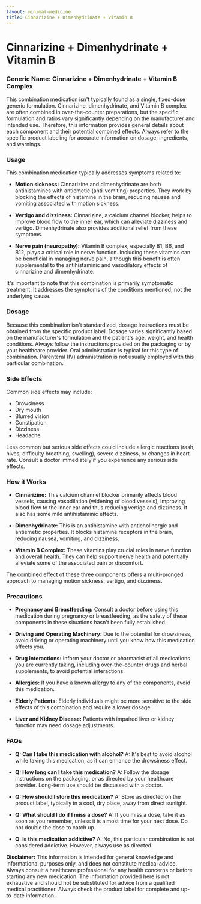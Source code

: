 ```yaml
---
layout: minimal-medicine
title: Cinnarizine + Dimenhydrinate + Vitamin B
---
```


# Cinnarizine + Dimenhydrinate + Vitamin B
### Generic Name: Cinnarizine + Dimenhydrinate + Vitamin B Complex

This combination medication isn't typically found as a single, fixed-dose generic formulation.  Cinnarizine, dimenhydrinate, and Vitamin B complex are often combined in over-the-counter preparations, but the specific formulation and ratios vary significantly depending on the manufacturer and intended use.  Therefore, this information provides general details about each component and their potential combined effects.  Always refer to the specific product labeling for accurate information on dosage, ingredients, and warnings.


### Usage

This combination medication typically addresses symptoms related to:

* **Motion sickness:** Cinnarizine and dimenhydrinate are both antihistamines with antiemetic (anti-vomiting) properties.  They work by blocking the effects of histamine in the brain, reducing nausea and vomiting associated with motion sickness.

* **Vertigo and dizziness:** Cinnarizine, a calcium channel blocker, helps to improve blood flow to the inner ear, which can alleviate dizziness and vertigo.  Dimenhydrinate also provides additional relief from these symptoms.

* **Nerve pain (neuropathy):**  Vitamin B complex, especially B1, B6, and B12, plays a critical role in nerve function.  Including these vitamins can be beneficial in managing nerve pain, although this benefit is often supplemental to the antihistaminic and vasodilatory effects of cinnarizine and dimenhydrinate.


It's important to note that this combination is primarily symptomatic treatment. It addresses the symptoms of the conditions mentioned, not the underlying cause.


### Dosage

Because this combination isn't standardized, dosage instructions must be obtained from the specific product label.  Dosage varies significantly based on the manufacturer's formulation and the patient's age, weight, and health conditions.  Always follow the instructions provided on the packaging or by your healthcare provider.  Oral administration is typical for this type of combination.  Parenteral (IV) administration is not usually employed with this particular combination.

### Side Effects

Common side effects may include:

* Drowsiness
* Dry mouth
* Blurred vision
* Constipation
* Dizziness
* Headache

Less common but serious side effects could include allergic reactions (rash, hives, difficulty breathing, swelling), severe dizziness, or changes in heart rate.  Consult a doctor immediately if you experience any serious side effects.


### How it Works

* **Cinnarizine:** This calcium channel blocker primarily affects blood vessels, causing vasodilation (widening of blood vessels), improving blood flow to the inner ear and thus reducing vertigo and dizziness.  It also has some mild antihistaminic effects.

* **Dimenhydrinate:** This is an antihistamine with anticholinergic and antiemetic properties. It blocks histamine receptors in the brain, reducing nausea, vomiting, and dizziness.

* **Vitamin B Complex:** These vitamins play crucial roles in nerve function and overall health.  They can help support nerve health and potentially alleviate some of the associated pain or discomfort.


The combined effect of these three components offers a multi-pronged approach to managing motion sickness, vertigo, and dizziness.


### Precautions

* **Pregnancy and Breastfeeding:**  Consult a doctor before using this medication during pregnancy or breastfeeding, as the safety of these components in these situations hasn't been fully established.

* **Driving and Operating Machinery:**  Due to the potential for drowsiness, avoid driving or operating machinery until you know how this medication affects you.

* **Drug Interactions:** Inform your doctor or pharmacist of all medications you are currently taking, including over-the-counter drugs and herbal supplements, to avoid potential interactions.

* **Allergies:**  If you have a known allergy to any of the components, avoid this medication.

* **Elderly Patients:**  Elderly individuals might be more sensitive to the side effects of this combination and require a lower dosage.

* **Liver and Kidney Disease:**  Patients with impaired liver or kidney function may need dosage adjustments.


### FAQs

* **Q: Can I take this medication with alcohol?**  A: It's best to avoid alcohol while taking this medication, as it can enhance the drowsiness effect.

* **Q: How long can I take this medication?** A:  Follow the dosage instructions on the packaging, or as directed by your healthcare provider.  Long-term use should be discussed with a doctor.

* **Q: How should I store this medication?** A: Store as directed on the product label, typically in a cool, dry place, away from direct sunlight.

* **Q: What should I do if I miss a dose?** A: If you miss a dose, take it as soon as you remember, unless it is almost time for your next dose. Do not double the dose to catch up.

* **Q: Is this medication addictive?** A: No, this particular combination is not considered addictive.  However, always use as directed.


**Disclaimer:** This information is intended for general knowledge and informational purposes only, and does not constitute medical advice.  Always consult a healthcare professional for any health concerns or before starting any new medication.  The information provided here is not exhaustive and should not be substituted for advice from a qualified medical practitioner.  Always check the product label for complete and up-to-date information.
